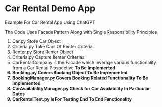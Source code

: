 # Car Rental Demo App
Example For Car Rental App Using ChatGPT

The Code Uses Facade Pattern Along with Single Responsibility Principles

<ol>
<li>Car.py Store Car Object</li>
<li>Criteria.py Take Care Of Renter Criteria</li>
<li>Renter.py Store Renter Object</li>
<li>Criteria.py Capture Renter Criterias</li>
<li>CarRentalCompany is the Facade which leverage various functionality from a Car Rental Prospective <b>To Be Implemented<b></li>
<li>Booking.py Covers Booking Object <b>To Be Implemented<b></li>
<li>BookingManager.py Covers Booking Related Functionality <b>To Be Implemented<b></li>
<li>CarAvailabilityManager.py Check for Car Availability In Particular Dates</li>
<li>CarRentalTest.py Is For Testing End To End Functionality </li>
</ol>